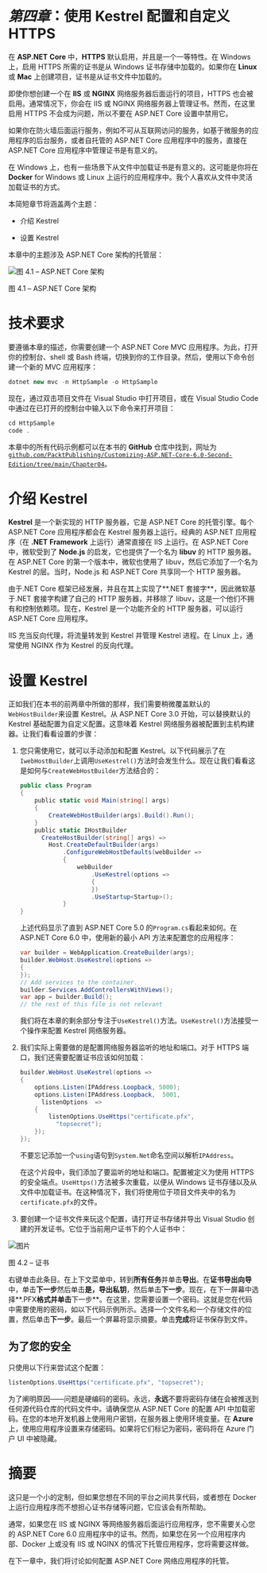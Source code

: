# *第四章*：使用 Kestrel 配置和自定义 HTTPS

在 **ASP.NET** **Core** 中，**HTTPS** 默认启用，并且是一个一等特性。在 Windows 上，启用 HTTPS 所需的证书是从 Windows 证书存储中加载的。如果你在 **Linux** 或 **Mac** 上创建项目，证书是从证书文件中加载的。

即使你想创建一个在 **IIS** 或 **NGINX** 网络服务器后面运行的项目，HTTPS 也会被启用。通常情况下，你会在 IIS 或 NGINX 网络服务器上管理证书。然而，在这里启用 HTTPS 不会成为问题，所以不要在 ASP.NET Core 设置中禁用它。

如果你在防火墙后面运行服务，例如不可从互联网访问的服务，如基于微服务的应用程序的后台服务，或者自托管的 ASP.NET Core 应用程序中的服务，直接在 ASP.NET Core 应用程序中管理证书是有意义的。

在 Windows 上，也有一些场景下从文件中加载证书是有意义的。这可能是你将在 **Docker** for Windows 或 Linux 上运行的应用程序中。我个人喜欢从文件中灵活加载证书的方式。

本简短章节将涵盖两个主题：

+   介绍 Kestrel

+   设置 Kestrel

本章中的主题涉及 ASP.NET Core 架构的托管层：

![图 4.1 – ASP.NET Core 架构](img/Figure_4.1_B17996.jpg)

图 4.1 – ASP.NET Core 架构

# 技术要求

要遵循本章的描述，你需要创建一个 ASP.NET Core MVC 应用程序。为此，打开你的控制台、shell 或 Bash 终端，切换到你的工作目录。然后，使用以下命令创建一个新的 MVC 应用程序：

```cs
dotnet new mvc -n HttpSample -o HttpSample
```

现在，通过双击项目文件在 Visual Studio 中打开项目，或在 Visual Studio Code 中通过在已打开的控制台中输入以下命令来打开项目：

```cs
cd HttpSample
code .
```

本章中的所有代码示例都可以在本书的 **GitHub** 仓库中找到，网址为 [`github.com/PacktPublishing/Customizing-ASP.NET-Core-6.0-Second-Edition/tree/main/Chapter04`](https://github.com/PacktPublishing/Customizing-ASP.NET-Core-6.0-Second-Edition/tree/main/Chapter04)。

# 介绍 Kestrel

**Kestrel** 是一个新实现的 HTTP 服务器，它是 ASP.NET Core 的托管引擎。每个 ASP.NET Core 应用程序都会在 Kestrel 服务器上运行。经典的 ASP.NET 应用程序（在 **.NET** **Framework** 上运行）通常直接在 IIS 上运行。在 ASP.NET Core 中，微软受到了 **Node.js** 的启发，它也提供了一个名为 **libuv** 的 HTTP 服务器。在 ASP.NET Core 的第一个版本中，微软也使用了 libuv，然后它添加了一个名为 Kestrel 的层。当时，Node.js 和 ASP.NET Core 共享同一个 HTTP 服务器。

由于.NET Core 框架已经发展，并且在其上实现了**.NET 套接字**，因此微软基于.NET 套接字构建了自己的 HTTP 服务器，并移除了 libuv，这是一个他们不拥有和控制依赖项。现在，Kestrel 是一个功能齐全的 HTTP 服务器，可以运行 ASP.NET Core 应用程序。

IIS 充当反向代理，将流量转发到 Kestrel 并管理 Kestrel 进程。在 Linux 上，通常使用 NGINX 作为 Kestrel 的反向代理。

# 设置 Kestrel

正如我们在本书的前两章中所做的那样，我们需要稍微覆盖默认的`WebHostBuilder`来设置 Kestrel。从 ASP.NET Core 3.0 开始，可以替换默认的 Kestrel 基础配置为自定义配置。这意味着 Kestrel 网络服务器被配置到主机构建器。让我们看看设置的步骤：

1.  您只需使用它，就可以手动添加和配置 Kestrel。以下代码展示了在`IwebHostBuilder`上调用`UseKestrel()`方法时会发生什么。现在让我们看看这是如何与`CreateWebHostBuilder`方法结合的：

    ```cs
    public class Program
    {
        public static void Main(string[] args)
        {
            CreateWebHostBuilder(args).Build().Run();
        }
        public static IHostBuilder 
          CreateHostBuilder(string[] args) =>
            Host.CreateDefaultBuilder(args)
                .ConfigureWebHostDefaults(webBuilder =>
                {
                    webBuilder
                        .UseKestrel(options =>
                        {
                        })
                        .UseStartup<Startup>();
                }
    }
    ```

    上述代码显示了直到 ASP.NET Core 5.0 的`Program.cs`看起来如何。在 ASP.NET Core 6.0 中，使用新的最小 API 方法来配置您的应用程序：

    ```cs
    var builder = WebApplication.CreateBuilder(args);
    builder.WebHost.UseKestrel(options =>
    {
    });
    // Add services to the container.
    builder.Services.AddControllersWithViews();
    var app = builder.Build();
    // the rest of this file is not relevant
    ```

    我们将在本章的剩余部分专注于`UseKestrel()`方法。`UseKestrel()`方法接受一个操作来配置 Kestrel 网络服务器。

1.  我们实际上需要做的是配置网络服务器监听的地址和端口。对于 HTTPS 端口，我们还需要配置证书应该如何加载：

    ```cs
    builder.WebHost.UseKestrel(options =>
    {
        options.Listen(IPAddress.Loopback, 5000);
        options.Listen(IPAddress.Loopback,  5001, 
          listenOptions  =>
        {
            listenOptions.UseHttps("certificate.pfx", 
              "topsecret");
        });
    });
    ```

    不要忘记添加一个`using`语句到`System.Net`命名空间以解析`IPAddress`。

    在这个片段中，我们添加了要监听的地址和端口。配置被定义为使用 HTTPS 的安全端点。`UseHttps()`方法被多次重载，以便从 Windows 证书存储以及从文件中加载证书。在这种情况下，我们将使用位于项目文件夹中的名为`certificate.pfx`的文件。

1.  要创建一个证书文件来玩这个配置，请打开证书存储并导出 Visual Studio 创建的开发证书。它位于当前用户证书下的个人证书中：

![图片](img/Figure_4.2_B17996.jpg)

图 4.2 – 证书

右键单击此条目。在上下文菜单中，转到**所有任务**并单击**导出**。在**证书导出向导**中，单击**下一步**然后单击**是，导出私钥**，然后单击**下一步**。现在，在下一屏幕中选择**.PFX**格式并单击**下一步**。在这里，您需要设置一个密码。这就是您在代码中需要使用的密码，如以下代码示例所示。选择一个文件名和一个存储文件的位置，然后单击**下一步**。最后一个屏幕将显示摘要。单击**完成**将证书保存到文件。

## 为了您的安全

只使用以下行来尝试这个配置：

```cs
listenOptions.UseHttps("certificate.pfx", "topsecret");
```

为了阐明原因——问题是硬编码的密码。永远，**永远**不要将密码存储在会被推送到任何源代码仓库的代码文件中。请确保您从 ASP.NET Core 的配置 API 中加载密码。在您的本地开发机器上使用用户密钥，在服务器上使用环境变量。在 **Azure** 上，使用应用程序设置来存储密码。如果将它们标记为密码，密码将在 Azure 门户 UI 中被隐藏。

# 摘要

这只是一个小的定制，但如果您想在不同的平台之间共享代码，或者想在 Docker 上运行应用程序而不想担心证书存储等问题，它应该会有所帮助。

通常，如果您在 IIS 或 NGINX 等网络服务器后面运行应用程序，您不需要关心您的 ASP.NET Core 6.0 应用程序中的证书。然而，如果您在另一个应用程序内部、Docker 上或没有 IIS 或 NGINX 的情况下托管应用程序，您将需要这样做。

在下一章中，我们将讨论如何配置 ASP.NET Core 网络应用程序的托管。
